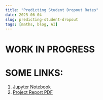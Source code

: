 ```yaml
---
title: "Predicting Student Dropout Rates"
date: 2025-06-04
slug: predicting-student-dropout
tags: [maths, blog, AI]
---
```


# WORK IN PROGRESS

# SOME LINKS:
1. [Jupyter Notebook](https://github.com/kyuQee/predicting_student_dropout/blob/main/student_dropout_analysis.ipynb)
2. [Project Report PDF](https://drive.google.com/file/d/1HxisRUoK3HzYRxLGaGnpgd659MZVKc4a/view?usp=sharing)